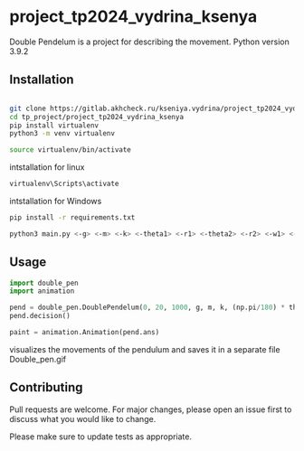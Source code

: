 # project_tp2024_vydrina_ksenya

Double Pendelum is a project for describing the movement. Python version 3.9.2

## Installation

```bash

git clone https://gitlab.akhcheck.ru/kseniya.vydrina/project_tp2024_vydrina_ksenya.git
cd tp_project/project_tp2024_vydrina_ksenya
pip install virtualenv
python3 -m venv virtualenv
```

```bash
source virtualenv/bin/activate 
```
intstallation for linux

```bash
virtualenv\Scripts\activate 
```
intstallation for Windows

```bash
pip install -r requirements.txt
```

```bash
python3 main.py <-g> <-m> <-k> <-theta1> <-r1> <-theta2> <-r2> <-w1> <-w2> <-v1> <-v2>

```

## Usage

```python
import double_pen
import animation

pend = double_pen.DoublePendelum(0, 20, 1000, g, m, k, (np.pi/180) * theta1 ,r1 ,theta2 *(np.pi/180), r2, w1, w2, v1, v2)
pend.decision()

paint = animation.Animation(pend.ans)
```
visualizes the movements of the pendulum and saves it in a separate file Double_pen.gif

## Contributing

Pull requests are welcome. For major changes, please open an issue first
to discuss what you would like to change.

Please make sure to update tests as appropriate.
